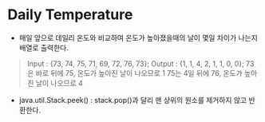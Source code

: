 # Daily Temperature

- 매일 앞으로 데일리 온도와 비교하여 온도가 높아졌을때의 날이 몇일 차이가 나는지 배열로 출력한다.
  
> Input : {73, 74, 75, 71, 69, 72, 76, 73};
> Output : {1, 1, 4, 2, 1, 1, 0, 0};
> 73은 바로 뒤에 75, 온도가 높아진 날이 나오므로 1
> 75는 4일 뒤에 76, 온도가 높아진 날이 나오므로 4

* java.util.Stack.peek() : stack.pop()과 달리 맨 상위의 원소를 제거하지 않고 반환한다.